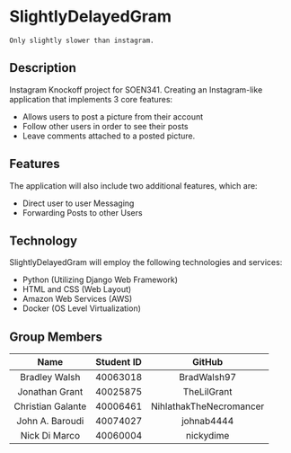 # SlightlyDelayedGram
    Only slightly slower than instagram.

## Description
Instagram Knockoff project for SOEN341. Creating an Instagram-like application that implements 3 core features:<br/>
* Allows users to post a picture from their account<br/>
* Follow other users in order to see their posts<br/>
* Leave comments attached to a posted picture.<br/>

## Features
The application will also include two additional features, which are:<br/>
* Direct user to user Messaging<br/>
* Forwarding Posts to other Users<br/>

## Technology
SlightlyDelayedGram will employ the following technologies and services:<br/>
* Python (Utilizing Django Web Framework)<br/>
* HTML and CSS (Web Layout)<br/>
* Amazon Web Services (AWS)<br/>
* Docker (OS Level Virtualization)<br/>

## Group Members
|       Name                |       Student ID          |       GitHub              |
|:-------------------------:|:-------------------------:|:-------------------------:|
|Bradley Walsh              |40063018                   |BradWalsh97                |
|Jonathan Grant             |40025875                   |TheLilGrant                |
|Christian Galante          |40006461                   |NihlathakTheNecromancer    |
|John A. Baroudi            |40074027                   |johnab4444                 |
|Nick Di Marco              |40060004                   |nickydime                  |
